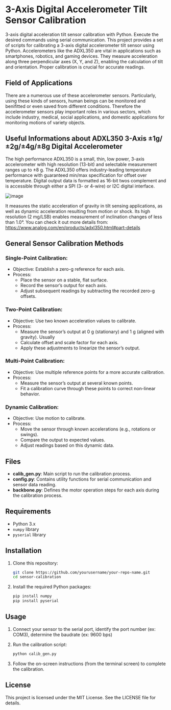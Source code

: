 # 3-Axis Digital Accelerometer Tilt Sensor Calibration

3-axis digital acceleration tilt sensor calibration with Python. Execute the desired commands using serial communication. This project provides a set of scripts for calibrating a 3-axis digital accelerometer tilt sensor using Python.
Accelerometers like the ADXL350 are vital in applications such as smartphones, robotics, and gaming devices. They measure acceleration along three perpendicular axes (X, Y, and Z), enabling the calculation of tilt and orientation. Proper calibration is crucial for accurate readings.

## Field of Applications
There are a numerous use of these accelerometer sensors. Particularly, using these kinds of sensors, human beings can be monitored and benifitted or even saved from different conditions. Therefore the accelerometer sensors play important roles in various sectors, which include industry, medical, social applications, and domestic applications for monitoring motions of variety objects. 

## Useful Informations about ADXL350 3-Axis ±1g/±2g/±4g/±8g Digital Accelerometer 
The high performance ADXL350 is a small, thin, low power, 3-axis accelerometer with high resolution (13-bit) and selectable measurement ranges up to ±8 g. The ADXL350 offers industry-leading temperature performance with guaranteed min/max specification for offset over temperature. Digital output data is formatted as 16-bit twos complement and is accessible through either a SPI (3- or 4-wire) or I2C digital interface.

![image](https://github.com/user-attachments/assets/ba963be4-65ac-4bba-8f9a-483b6a0a6176)

It measures the static acceleration of gravity in tilt sensing applications, as well as dynamic acceleration resulting from motion or shock. Its high resolution (2 mg/LSB) enables measurement of inclination changes of less than 1.0°. 
You can check it out more details from: 
https://www.analog.com/en/products/adxl350.html#part-details 

## General Sensor Calibration Methods
### Single-Point Calibration:
- Objective: Establish a zero-g reference for each axis.
- Process:
    - Place the sensor on a stable, flat surface.
    - Record the sensor’s output for each axis.
    - Adjust subsequent readings by subtracting the recorded zero-g offsets.

### Two-Point Calibration:
- Objective: Use two known acceleration values to calibrate.
- Process:
    - Measure the sensor’s output at 0 g (stationary) and 1 g (aligned with gravity). Usually 
    - Calculate offset and scale factor for each axis.
    - Apply these adjustments to linearize the sensor’s output.

### Multi-Point Calibration:
- Objective: Use multiple reference points for a more accurate calibration.
- Process:
    - Measure the sensor’s output at several known points.
    - Fit a calibration curve through these points to correct non-linear behavior.

### Dynamic Calibration:
- Objective: Use motion to calibrate.
- Process:
    - Move the sensor through known accelerations (e.g., rotations or swings).
    - Compare the output to expected values.
    - Adjust readings based on this dynamic data.

## Files

- **calib_gen.py**: Main script to run the calibration process.
- **config.py**: Contains utility functions for serial communication and sensor data reading.
- **backbone.py**: Defines the motor operation steps for each axis during the calibration process.

## Requirements

- Python 3.x
- `numpy` library  
- `pyserial` library

## Installation

1. Clone this repository:
    ```sh
    git clone https://github.com/yourusername/your-repo-name.git
    cd sensor-calibration
    ```

2. Install the required Python packages:
    ```sh
    pip install numpy
    pip install pyserial
    ```

## Usage

1. Connect your sensor to the serial port, identify the port number (ex: COM3), determine the baudrate (ex: 9600 bps)  
2. Run the calibration script:
    ```sh
    python calib_gen.py
    ```

3. Follow the on-screen instructions (from the terminal screen) to complete the calibration.

## License

This project is licensed under the MIT License. See the LICENSE file for details.
